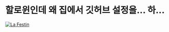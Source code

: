 # 할로윈인데 왜 집에서 깃허브 설정을... 하...

[![La Festin](https://img.youtube.com/vi/beamS4GZ5T8/0.jpg)](https://youtu.be/beamS4GZ5T8?list=RDbeamS4GZ5T8) 
